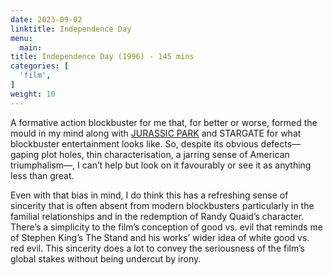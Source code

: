 ```yaml
---
date: 2023-09-02
linktitle: Independence Day
menu:
  main:
title: Independence Day (1996) - 145 mins
categories: [
  'film',
]
weight: 10
---
```


A formative action blockbuster for me that, for better or worse, formed the mould in my mind along with [JURASSIC PARK](https://reviewsperminute.simonxix.com/posts/jurassic_park/) and STARGATE for what blockbuster entertainment looks like. So, despite its obvious defects—gaping plot holes, thin characterisation, a jarring sense of American triumphalism—, I can’t help but look on it favourably or see it as anything less than great. 

Even with that bias in mind, I do think this has a refreshing sense of sincerity that is often absent from modern blockbusters particularly in the familial relationships and in the redemption of Randy Quaid’s character. There’s a simplicity to the film’s conception of good vs. evil that reminds me of Stephen King’s The Stand and his works’ wider idea of white good vs. red evil. This sincerity does a lot to convey the seriousness of the film’s global stakes without being undercut by irony. 
